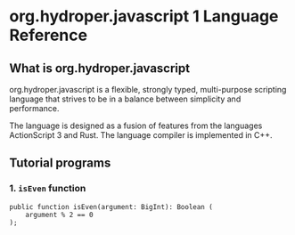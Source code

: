 # org.hydroper.javascript 1 Language Reference

## What is org.hydroper.javascript

org.hydroper.javascript is a flexible, strongly typed, multi-purpose scripting language that strives to be in a balance between simplicity and performance.

The language is designed as a fusion of features from the languages ActionScript 3 and Rust. The language compiler is implemented in C++.

## Tutorial programs

### 1. `isEven` function

```
public function isEven(argument: BigInt): Boolean (
    argument % 2 == 0
);
```